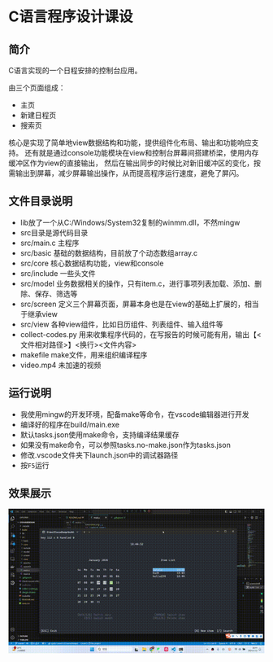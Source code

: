 # C语言程序设计课设

## 简介
C语言实现的一个日程安排的控制台应用。

由三个页面组成：
* 主页
* 新建日程页
* 搜索页

核心是实现了简单地view数据结构和功能，提供组件化布局、输出和功能响应支持。
还有就是通过console功能模块在view和控制台屏幕间搭建桥梁，使用内存缓冲区作为view的直接输出，
然后在输出同步的时候比对新旧缓冲区的变化，按需输出到屏幕，减少屏幕输出操作，从而提高程序运行速度，避免了屏闪。

## 文件目录说明
* lib放了一个从C:/Windows/System32复制的winmm.dll，不然mingw
* src目录是源代码目录
* src/main.c        主程序
* src/basic         基础的数据结构，目前放了个动态数组array.c
* src/core          核心数据结构功能，view和console
* src/include       一些头文件
* src/model         业务数据相关的操作，只有item.c，进行事项列表加载、添加、删除、保存、筛选等
* src/screen        定义三个屏幕页面，屏幕本身也是在view的基础上扩展的，相当于继承view
* src/view          各种view组件，比如日历组件、列表组件、输入组件等
* collect-codes.py  用来收集程序代码的，在写报告的时候可能有用，输出【<文件相对路径>】<换行><文件内容>
* makefile          make文件，用来组织编译程序
* video.mp4         未加速的视频

## 运行说明
* 我使用mingw的开发环境，配备make等命令，在vscode编辑器进行开发
* 编译好的程序在build/main.exe
* 默认tasks.json使用make命令，支持编译结果缓存
* 如果没有make命令，可以参照tasks.no-make.json作为tasks.json
* 修改.vscode文件夹下launch.json中的调试器路径
* 按`F5`运行

## 效果展示
![效果](video.gif)
